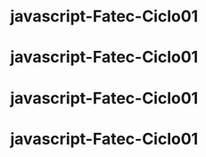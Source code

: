 # javascript-Fatec-Ciclo01
# javascript-Fatec-Ciclo01
# javascript-Fatec-Ciclo01
# javascript-Fatec-Ciclo01
